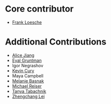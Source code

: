 
# Core contributor

* [Frank Loesche](https://www.janelia.org/people/frank-loesche)

# Additional Contributions

* [Alice Jiang](https://github.com/InchoateArtichoke)
* [Eyal Gruntman](https://www.janelia.org/people/eyal-gruntman)
* Igor Negrashov
* [Kevin Cury](https://www.axellab.columbia.edu/kevin-cury)
* Maya Campbell
* [Melanie Basnak](https://github.com/mbasnak)
* [Michael Reiser](https://www.janelia.org/lab/reiser-lab)
* [Tanya Tabachnik](https://zuckermaninstitute.columbia.edu/tabachnik)
* [Zhengchang Lei](https://www.janelia.org/people/zhengchang-lei)